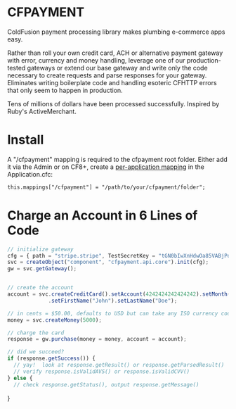 CFPAYMENT
=========

ColdFusion payment processing library makes plumbing e-commerce apps easy.  

Rather than roll your own credit card, ACH or alternative payment gateway with error, currency and money handling, leverage one of our production-tested gateways or extend our base gateway and write only the code necessary to create requests and parse responses for your gateway. Eliminates writing boilerplate code and handling esoteric CFHTTP errors that only seem to happen in production.

Tens of millions of dollars have been processed successfully.  Inspired by Ruby's ActiveMerchant.

Install
=======

A "/cfpayment" mapping is required to the cfpayment root folder.  Either add it via the Admin or on CF8+, create a [per-application mapping](http://help.adobe.com/en_US/ColdFusion/9.0/Developing/WSc3ff6d0ea77859461172e0811cbec0b63c-7fd5.html#WS0C5B9A8B-32B5-4db2-BC04-B76DF8823A34) in the Application.cfc:

```cfml
this.mappings["/cfpayment"] = "/path/to/your/cfpayment/folder";
```

Charge an Account in 6 Lines of Code
====================================
```js
// initialize gateway
cfg = { path = "stripe.stripe", TestSecretKey = "tGN0bIwXnHdwOa85VABjPdSn8nWY7G7I" };
svc = createObject("component", "cfpayment.api.core").init(cfg);
gw = svc.getGateway();


// create the account
account = svc.createCreditCard().setAccount(4242424242424242).setMonth(10).setYear(year(now())+1))
             .setFirstName("John").setLastName("Doe");

// in cents = $50.00, defaults to USD but can take any ISO currency code
money = svc.createMoney(5000); 

// charge the card
response = gw.purchase(money = money, account = account);

// did we succeed?
if (response.getSuccess()) {
  // yay!  look at response.getResult() or response.getParsedResult()
  // verify response.isValidAVS() or response.isValidCVV()
} else {
  // check response.getStatus(), output response.getMessage()
```
}
